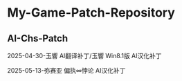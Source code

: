 # My-Game-Patch-Repository
## AI-Chs-Patch
2025-04-30-玉響 AI翻译补丁/玉響 Win8.1版 AI汉化补丁

2025-05-13-弥赛亚 偏执∞悖论 AI汉化补丁
